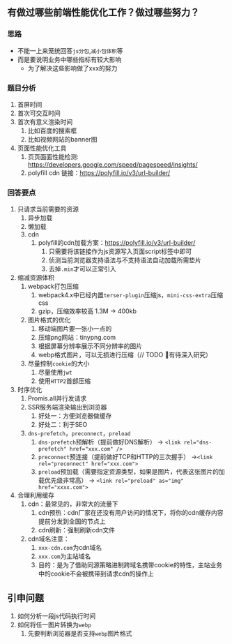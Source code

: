 ## 有做过哪些前端性能优化工作？做过哪些努力？

### 思路
- 不能一上来笼统回答`js分包`,`减小包体积`等
- 而是要说明业务中哪些指标有较大影响
  - 为了解决这些影响做了xxx的努力

### 题目分析
1. 首屏时间
2. 首次可交互时间
3. 首次有意义渲染时间
   1. 比如百度的搜索框
   2. 比如视频网站的banner图
4. 页面性能优化工具
   1. ⻚页⾯面性能检测: https://developers.google.com/speed/pagespeed/insights/
   2. polyfill cdn 链接：https://polyfill.io/v3/url-builder/

### 回答要点
1. 只请求当前需要的资源
   1. 异步加载
   2. 懒加载
   3. cdn
      1. polyfill的cdn加载方案：https://polyfill.io/v3/url-builder/
         1. 只需要将该链接作为js资源写入页面script标签中即可
         2. 侦测当前浏览器支持语法与不支持语法自动加载所需垫片
         3. 去掉`.min`才可以正常引入
2. 缩减资源体积
   1. webpack打包压缩
      1. webpack4.x中已经内置`terser-plugin`压缩js，`mini-css-extra`压缩css
      2. gzip，压缩效率较高 1.3M -> 400kb
   2. 图片格式的优化
      1. 移动端图片要一张小一点的
      2. 压缩png网站：tinypng.com
      3. 根据屏幕分辨率展示不同分辨率的图片
      4. webp格式图片，可以无损进行压缩（// TODO 🤔有待深入研究）
   3. 尽量控制`cookie`的大小
      1. 尽量使用`jwt`
      2. 使用`HTTP2`首部压缩
3. 时序优化
   1. Promis.all并行发请求
   2. SSR服务端渲染输出到浏览器
      1. 好处一：方便浏览器做缓存
      2. 好处二：利于SEO
   3. `dns-prefetch`，`preconnect`，`preload`
      1. `dns-prefetch`预解析（提前做好DNS解析） -> `<link rel="dns-prefetch" href="xxx.com" />`
      2. `preconnect`预连接（提前做好TCP和HTTP的三次握手） ->`<link rel="preconnect" href="xxx.com">`
      3. `preload`预加载（需要指定资源类型，如果是图片，代表这张图片的加载优先级非常高） -> `<link rel="preload" as="img" href="xxxx.com">`
4. 合理利用缓存
   1. cdn：最常见的，非常大的流量下
      1. cdn预热：cdn厂家在还没有用户访问的情况下，将你的cdn缓存内容提前分发到全国的节点上
      2. cdn刷新：强制刷新cdn文件
   2. cdn域名注意：
      1. `xxx-cdn.com`为cdn域名
      2. `xxx.com`为主站域名
      3. 目的：是为了借助同源策略进制跨域名携带cookie的特性，主站业务中的cookie不会被携带到请求cdn的操作上

## 引申问题
1. 如何分析一段js代码执行时间
2. 如何将任一图片转换为`webp`
   1. 先要判断浏览器是否支持`webp`图片格式